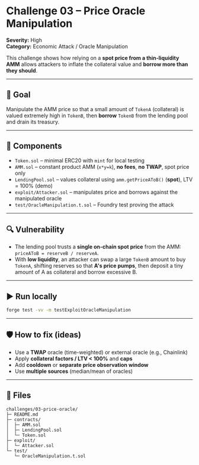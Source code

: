 # Challenge 03 – Price Oracle Manipulation

**Severity:** High  
**Category:** Economic Attack / Oracle Manipulation

This challenge shows how relying on a **spot price from a thin-liquidity AMM** allows attackers to inflate the collateral value and **borrow more than they should**.

---

## 🎯 Goal
Manipulate the AMM price so that a small amount of `TokenA` (collateral) is valued extremely high in `TokenB`, then **borrow** `TokenB` from the lending pool and drain its treasury.

---

## 🧩 Components
- `Token.sol` – minimal ERC20 with `mint` for local testing  
- `AMM.sol` – constant product AMM (`x*y=k`), **no fees**, **no TWAP**, spot price only  
- `LendingPool.sol` – values collateral using `amm.getPriceAToB()` (**spot**), LTV = 100% (demo)  
- `exploit/Attacker.sol` – manipulates price and borrows against the manipulated oracle  
- `test/OracleManipulation.t.sol` – Foundry test proving the attack

---

## 🔍 Vulnerability
- The lending pool trusts a **single on-chain spot price** from the AMM:  
  `priceAToB = reserveB / reserveA`.  
- With **low liquidity**, an attacker can swap a large `TokenB` amount to buy `TokenA`, shifting reserves so that **A's price pumps**, then deposit a tiny amount of A as collateral and borrow excessive B.

---

## ▶️ Run locally
```bash
forge test -vv -m testExploitOracleManipulation
```

---

## 🛡️ How to fix (ideas)
- Use a **TWAP** oracle (time-weighted) or external oracle (e.g., Chainlink)  
- Apply **collateral factors / LTV < 100%** and **caps**  
- Add **cooldown** or **separate price observation window**  
- Use **multiple sources** (median/mean of oracles)

---

## 📂 Files
```text
challenges/03-price-oracle/
├─ README.md
├─ contracts/
│  ├─ AMM.sol
│  ├─ LendingPool.sol
│  └─ Token.sol
├─ exploit/
│  └─ Attacker.sol
└─ test/
   └─ OracleManipulation.t.sol
```
